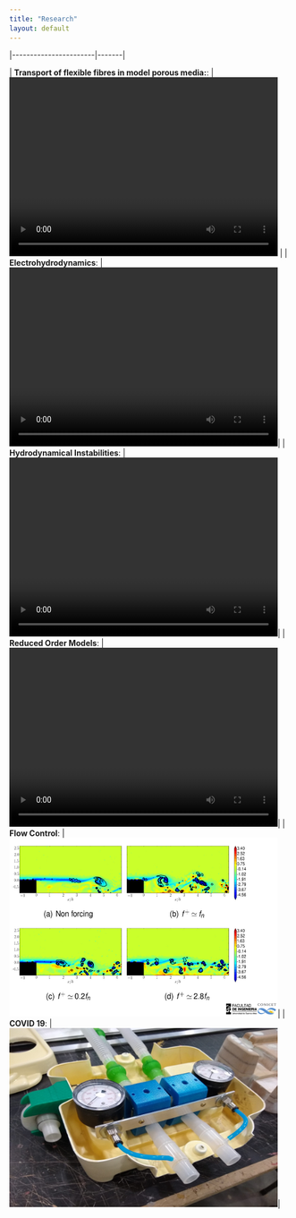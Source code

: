 ```yaml
---
title: "Research"
layout: default
---
```

|-----------------------|-------|

|  **Transport of flexible fibres in model porous media:**: | <video width="480" height="320" autoplay loop controls="controls"><source src='./flexible_flap.mp4' type="video/mp4"></video> |
| **Electrohydrodynamics**:  | <video width="480" height="320" autoplay loop controls="controls"><source src='./dbd_starting.mp4' type="video/mp4"></video>|
| **Hydrodynamical Instabilities**:  | <video width="480" height="320" autoplay loop controls="controls"><source src='./vortex2.mp4' type="video/mp4"></video>|
| **Reduced Order Models**:  | <video width="480" height="320" autoplay loop controls="controls"><source src='./cluster_ted.mp4' type="video/mp4"></video>|
| **Flow Control**:  | <img width="480" height="320" src='./backwardstep.jpg'/>|
| **COVID 19**:  | <img width="480" height="320" src='./acra_lfd.jpg'/>|









